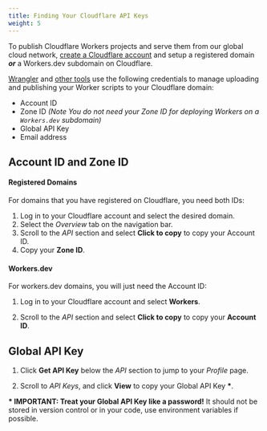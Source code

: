 ```yaml
---
title: Finding Your Cloudflare API Keys
weight: 5
---
```


To publish Cloudflare Workers projects and serve them from our global cloud network, [create a Cloudflare account](https://dash.cloudflare.com/sign-up/workers) and setup a registered domain **_or_** a Workers.dev subdomain on Cloudflare.

[Wrangler](/reference/tooling/wrangler) and [other tools](/reference/tooling) use the following credentials to manage uploading and publishing your Worker scripts to your Cloudflare domain:

- Account ID
- Zone ID _(Note You do not need your Zone ID for deploying Workers on a `Workers.dev` subdomain)_
- Global API Key
- Email address

## Account ID and Zone ID

#### Registered Domains

For domains that you have registered on Cloudflare, you need both IDs:

1. Log in to your Cloudflare account and select the desired domain.
2. Select the _Overview_ tab on the navigation bar.
3. Scroll to the _API_ section and select **Click to copy** to copy your Account ID.
4. Copy your **Zone ID**.

#### Workers.dev

For workers.dev domains, you will just need the Account ID:

1. Log in to your Cloudflare account and select **Workers**.

2. Scroll to the _API_ section and select **Click to copy** to copy your **Account ID**.

## Global API Key

1. Click **Get API Key** below the _API_ section to jump to your _Profile_ page.

2. Scroll to _API Keys_, and click **View** to copy your Global API Key **\***.

**\* IMPORTANT: Treat your Global API Key like a password!**
It should not be stored in version control or in your code, use environment variables if possible.
